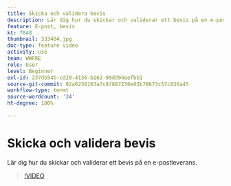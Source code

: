 ```yaml
---
title: Skicka och validera bevis
description: Lär dig hur du skickar och validerar ett bevis på en e-postleverans.
feature: E-post, bevis
kt: 7848
thumbnail: 333404.jpg
doc-type: feature video
activity: use
team: WWFRE
role: User
level: Beginner
exl-id: 237db54b-cd20-4136-b262-99dd94eefbb1
source-git-commit: 02a6238163a7c8f887236e03b78673c57c836a45
workflow-type: tm+mt
source-wordcount: '34'
ht-degree: 100%

---
```


# Skicka och validera bevis

Lär dig hur du skickar och validerar ett bevis på en e-postleverans.

>[!VIDEO](https://video.tv.adobe.com/v/333404)
